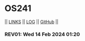 # OS241

|| [LINKS](links.md) || [LOG](TXT/mylog.txt) || [GitHub](https://github.com/mariomichael/os241) ||

### REV01: Wed 14 Feb 2024 01:20
